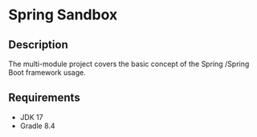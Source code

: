 # Spring Sandbox

## Description

The multi-module project covers the basic concept of the Spring /Spring Boot framework usage.

## Requirements

- JDK 17
- Gradle 8.4

